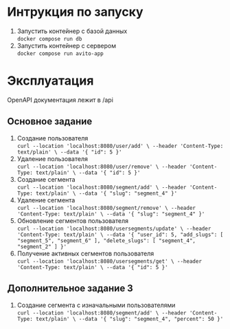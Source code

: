 # Интрукция по запуску
1. Запустить контейнер с базой данных<br>
`docker compose run db`
2. Запустить контейнер с сервером<br>
`docker compose run avito-app`

# Эксплуатация
OpenAPI документация лежит в /api

## Основное задание
1. Создание пользователя<br>
`curl --location 'localhost:8080/user/add' \
   --header 'Content-Type: text/plain' \
   --data '{
   "id": 5
   }'`
2. Удаление пользователя<br>
`curl --location 'localhost:8080/user/remove' \
   --header 'Content-Type: text/plain' \
   --data '{
   "id": 5
   }'`
3. Создание сегмента<br>
`curl --location 'localhost:8080/segment/add' \
   --header 'Content-Type: text/plain' \
   --data '{
   "slug": "segment_4"
   }'`
4. Удаление сегмента<br>
   `curl --location 'localhost:8080/segment/remove' \
   --header 'Content-Type: text/plain' \
   --data '{
   "slug": "segment_4"
   }'`
5. Обновление сегментов пользователя<br>
`curl --location 'localhost:8080/usersegments/update' \
   --header 'Content-Type: text/plain' \
   --data '{
   "user_id": 5,
   "add_slugs": [
   "segment_5",
   "segment_6"
   ],
   "delete_slugs": [
   "segment_4",
   "segment_2"
   ]
   }'`
6. Получение активных сегментов пользователя<br>
`curl --location 'localhost:8080/usersegments/get' \
   --header 'Content-Type: text/plain' \
   --data '{
   "id": 5
   }'`

## Дополнительное задание 3
1. Создание сегмента с изначальными пользователями<br>
`curl --location 'localhost:8080/segment/add' \
   --header 'Content-Type: text/plain' \
   --data '{
   "slug": "segment_4",
   "percent": 50
   }'`

